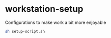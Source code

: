 # workstation-setup
Configurations to make work a bit more enjoyable

```bash
sh setup-script.sh
```

